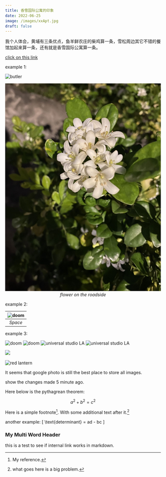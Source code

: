 ```yaml
---
title: 香雪国际公寓的印象
date: 2022-06-25
image: /images/xxApt.jpg
draft: false
---
```


我个人体会，黄埔有三条优点，鱼羊鲜农庄的柴鸡算一条，雪松周边其它不错的餐馆加起来算一条，还有就是香雪国际公寓算一条。

<!-- excerpt -->

[click on this link](#my-multi-word-header)

example 1:

![butler](/images/daft-punk.jpg)

<img src="https://raw.githubusercontent.com/Larry-Cui/starter-blog/master/assets/images/2022-06-15-run/flower.jpeg" alt="doom" style="object-fit: cover;"/>

<div style="display: flex; align-items: flex-start; justify-content: center"><em>flower on the roadside</em></div>

example 2:

| <img src="https://raw.githubusercontent.com/Larry-Cui/starter-blog/master/assets/images/doom.jpg" alt="doom" style="object-fit: cover;"/> |
| :---------------------------------------------------------------------------------------------------------------------------------------: |
|                                                                  _Space_                                                                  |

example 3:

<img src="https://raw.githubusercontent.com/Larry-Cui/starter-blog/master/assets/images/daft-punk.jpg" alt="doom" style="object-fit: cover;"/>

<img src="https://raw.githubusercontent.com/Larry-Cui/starter-blog/master/assets/images/daft-punk.jpg" alt="doom"/>

<img src="https://lh3.googleusercontent.com/roN9LynEo7PYLIaBpYf5av_56qS_HDtTHrok6IfKcqYWqqTDA8xhZa1OJyyPHBum127IkF-gz6X9JhFtpQceAIpqovmuMhxwojIR4SEuUVtDW7LUsEinL4q_Y9fd4_KeAeLjE6VWoQ=w1920-h1080" alt="universal studio LA" />

<img src="https://lh3.googleusercontent.com/roN9LynEo7PYLIaBpYf5av_56qS_HDtTHrok6IfKcqYWqqTDA8xhZa1OJyyPHBum127IkF-gz6X9JhFtpQceAIpqovmuMhxwojIR4SEuUVtDW7LUsEinL4q_Y9fd4_KeAeLjE6VWoQ=w1920-h1080" alt="universal studio LA" style="object-fit: cover;" />

<a href="https://lh3.googleusercontent.com/2Fz6Fn5zq_hh75oNLsyNqyGSHzPopHojN77Eu6GImw_3bb4JteONR_K8lnCY2nRbZQV9RD7ACVYvTHEEoW6oGt2GNkAVXzsGdHl1XI9JWwr9ojo3N7t5mYgqaux8lESdvi4mJTti4Ok=w2400?source=screenshot.guru"> <img src="https://lh3.googleusercontent.com/2Fz6Fn5zq_hh75oNLsyNqyGSHzPopHojN77Eu6GImw_3bb4JteONR_K8lnCY2nRbZQV9RD7ACVYvTHEEoW6oGt2GNkAVXzsGdHl1XI9JWwr9ojo3N7t5mYgqaux8lESdvi4mJTti4Ok=w600-h315-p-k" /> </a>

<img src="https://share.icloud.com/photos/0f6MhXRsEzO5I5vwjbnOjfKxQ" alt="red lantern"/>

It seems that google photo is still the best place to store all images.

show the changes made 5 minute ago.

Here below is the pythagrean theorem:

$$
a^2 + b^2 = c^2
$$

Here is a simple footnote[^1]. With some additional text after it.[^bignote]

[^1]: My reference.
[^bignote]: what goes here is a big problem.

another example:
\[
\text{determinant} = ad - bc
\]

### My Multi Word Header

this is a test to see if internal link works in markdown.
